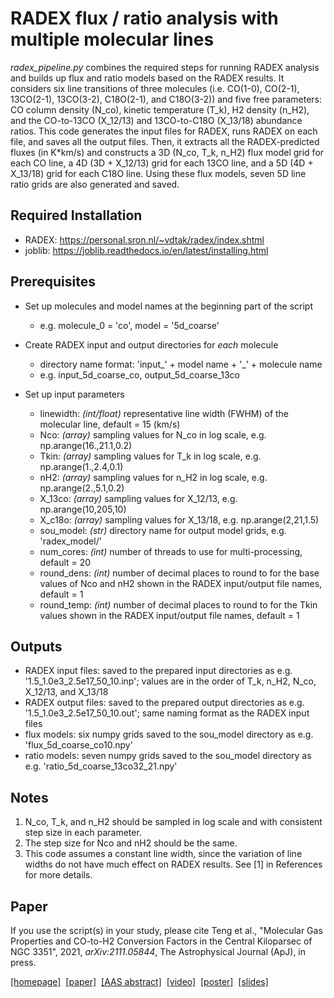# RADEX flux / ratio analysis with multiple molecular lines

*radex_pipeline.py* combines the required steps for running RADEX analysis and builds up flux and ratio models based on the RADEX results. It considers six line transitions of three molecules (i.e. CO(1-0), CO(2-1), 13CO(2-1), 13CO(3-2), C18O(2-1), and C18O(3-2)) and five free parameters: CO column density (N_co), kinetic temperature (T_k), H2 density (n_H2), and the CO-to-13CO (X_12/13) and 13CO-to-C18O (X_13/18) abundance ratios. This code generates the input files for RADEX, runs RADEX on each file, and saves all the output files. Then, it extracts all the RADEX-predicted fluxes (in K*km/s) and constructs a 3D (N_co, T_k, n_H2) flux model grid for each CO line, a 4D (3D + X_12/13) grid for each 13CO line, and a 5D (4D + X_13/18) grid for each C18O line. Using these flux models, seven 5D line ratio grids are also generated and saved.  

## Required Installation

* RADEX: https://personal.sron.nl/~vdtak/radex/index.shtml
* joblib: https://joblib.readthedocs.io/en/latest/installing.html


## Prerequisites

* Set up molecules and model names at the beginning part of the script
  * e.g. molecule_0 = 'co', model = '5d_coarse'

* Create RADEX input and output directories for *each* molecule
  * directory name format: 'input_' + model name + '_' + molecule name
  * e.g. input_5d_coarse_co, output_5d_coarse_13co 

* Set up input parameters
  * linewidth: *(int/float)* representative line width (FWHM) of the molecular line, default = 15 (km/s) 
  * Nco: *(array)* sampling values for N_co in log scale, e.g. np.arange(16.,21.1,0.2)
  * Tkin: *(array)* sampling values for T_k in log scale, e.g. np.arange(1.,2.4,0.1)
  * nH2: *(array)* sampling values for n_H2 in log scale, e.g. np.arange(2.,5.1,0.2)
  * X_13co: *(array)* sampling values for X_12/13, e.g. np.arange(10,205,10)
  * X_c18o: *(array)* sampling values for X_13/18, e.g. np.arange(2,21,1.5) 
  * sou_model: *(str)* directory name for output model grids, e.g. 'radex_model/'
  * num_cores: *(int)* number of threads to use for multi-processing, default = 20
  * round_dens: *(int)* number of decimal places to round to for the base values of Nco and nH2 shown in the RADEX input/output file names, default = 1 
  * round_temp: *(int)* number of decimal places to round to for the Tkin values shown in the RADEX input/output file names, default = 1  

## Outputs
  * RADEX input files: saved to the prepared input directories as e.g. '1.5_1.0e3_2.5e17_50_10.inp'; values are in the order of T_k, n_H2, N_co, X_12/13, and X_13/18
  * RADEX output files: saved to the prepared output directories as e.g. '1.5_1.0e3_2.5e17_50_10.out'; same naming format as the RADEX input files
  * flux models: six numpy grids saved to the sou_model directory as e.g. 'flux_5d_coarse_co10.npy' 
  * ratio models: seven numpy grids saved to the sou_model directory as e.g. 'ratio_5d_coarse_13co32_21.npy'


## Notes

 1. N_co, T_k, and n_H2 should be sampled in log scale and with consistent step size in each parameter.
 2. The step size for Nco and nH2 should be the same.
 3. This code assumes a constant line width, since the variation of line widths do not have much effect on RADEX results. See [1] in References for more details.


## Paper

If you use the script(s) in your study, please cite Teng et al., "Molecular Gas Properties and CO-to-H2 Conversion Factors in the Central Kiloparsec of NGC 3351", 2021, *arXiv:2111.05844*, The Astrophysical Journal (ApJ), in press.

[[homepage]](https://elthateng.github.io/projects/#galaxy-center)&nbsp;
[[paper]](https://arxiv.org/abs/2111.05844)&nbsp;
[[AAS abstract]](https://elthateng.github.io/files/AAS_53(1).pdf)&nbsp;
[[video]](https://www.youtube.com/watch?v=npK2DLqKiNE&t=1s)&nbsp;
[[poster]](https://aas237-aas.ipostersessions.com/?s=BD-90-5D-5F-84-83-BA-95-9C-63-F3-E8-D6-DF-ED-62)&nbsp;
[[slides]](https://elthateng.github.io/files/cass_talk.pdf)&nbsp;
